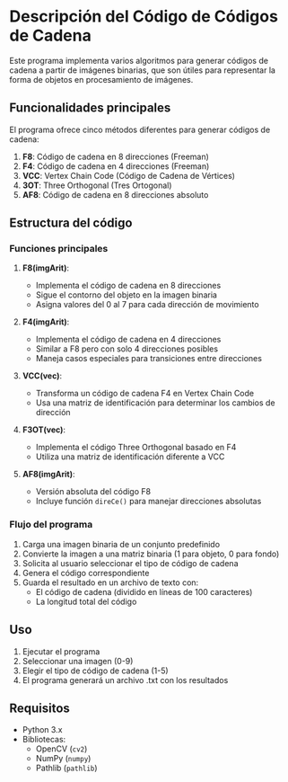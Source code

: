 # Descripción del Código de Códigos de Cadena

Este programa implementa varios algoritmos para generar códigos de cadena a partir de imágenes binarias, que son útiles para representar la forma de objetos en procesamiento de imágenes.

## Funcionalidades principales

El programa ofrece cinco métodos diferentes para generar códigos de cadena:

1. **F8**: Código de cadena en 8 direcciones (Freeman)
2. **F4**: Código de cadena en 4 direcciones (Freeman)
3. **VCC**: Vertex Chain Code (Código de Cadena de Vértices)
4. **3OT**: Three Orthogonal (Tres Ortogonal)
5. **AF8**: Código de cadena en 8 direcciones absoluto

## Estructura del código

### Funciones principales

1. **F8(imgArit)**:
   - Implementa el código de cadena en 8 direcciones
   - Sigue el contorno del objeto en la imagen binaria
   - Asigna valores del 0 al 7 para cada dirección de movimiento

2. **F4(imgArit)**:
   - Implementa el código de cadena en 4 direcciones
   - Similar a F8 pero con solo 4 direcciones posibles
   - Maneja casos especiales para transiciones entre direcciones

3. **VCC(vec)**:
   - Transforma un código de cadena F4 en Vertex Chain Code
   - Usa una matriz de identificación para determinar los cambios de dirección

4. **F3OT(vec)**:
   - Implementa el código Three Orthogonal basado en F4
   - Utiliza una matriz de identificación diferente a VCC

5. **AF8(imgArit)**:
   - Versión absoluta del código F8
   - Incluye función `direCe()` para manejar direcciones absolutas

### Flujo del programa

1. Carga una imagen binaria de un conjunto predefinido
2. Convierte la imagen a una matriz binaria (1 para objeto, 0 para fondo)
3. Solicita al usuario seleccionar el tipo de código de cadena
4. Genera el código correspondiente
5. Guarda el resultado en un archivo de texto con:
   - El código de cadena (dividido en líneas de 100 caracteres)
   - La longitud total del código

## Uso

1. Ejecutar el programa
2. Seleccionar una imagen (0-9)
3. Elegir el tipo de código de cadena (1-5)
4. El programa generará un archivo .txt con los resultados

## Requisitos

- Python 3.x
- Bibliotecas:
  - OpenCV (`cv2`)
  - NumPy (`numpy`)
  - Pathlib (`pathlib`)

